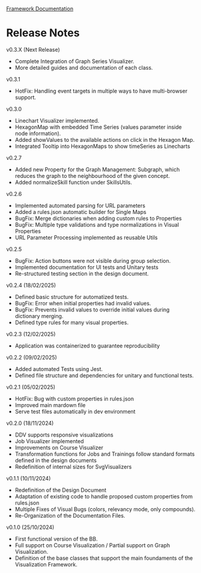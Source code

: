 [Framework Documentation](../README.md)

# Release Notes

v0.3.X (Next Release)
* Complete Integration of Graph Series Visualizer.
* More detailed guides and documentation of each class.

v0.3.1
* HotFix: Handling event targets in multiple ways to have multi-browser support.

v0.3.0
* Linechart Visualizer implemented.
* HexagonMap with embedded Time Series (values parameter inside node information).
* Added showValues to the available actions on click in the Hexagon Map.
* Integrated Tooltip into HexagonMaps to show timeSeries as Linecharts

v0.2.7
* Added new Property for the Graph Management: Subgraph, which reduces the graph to the neighbourhood of the given concept.
* Added normalizeSkill function under SkillsUtils.

v0.2.6
* Implemented automated parsing for URL parameters
* Added a rules.json automatic builder for Single Maps
* BugFix: Merge dictionaries when adding custom rules to Properties
* BugFix: Multiple type validations and type normalizations in Visual Properties
* URL Parameter Processing implemented as reusable Utils

v0.2.5
* BugFix: Action buttons were not visible during group selection.
* Implemented documentation for UI tests and Unitary tests
* Re-structured testing section in the design document.

v0.2.4 (18/02/2025)
* Defined basic structure for automatized tests.
* BugFix: Error when initial properties had invalid values.
* BugFix: Prevents invalid values to override initial values during dictionary merging.
* Defined type rules for many visual properties.

v0.2.3 (12/02/2025)
* Application was containerized to guarantee reproducibility

v0.2.2 (09/02/2025)
* Added automated Tests using Jest.
* Defined file structure and dependencies for unitary and functional tests.

v0.2.1 (05/02/2025)
* HotFix: Bug with custom properties in rules.json
* Improved main mardown file
* Serve test files automatically in dev environment

v0.2.0 (18/11/2024)
* DDV supports responsive visualizations
* Job Visualizer implemented
* Improvements on Course Visualizer
* Transformation functions for Jobs and Trainings follow standard formats defined in the design documents
* Redefinition of internal sizes for SvgVisualizers

v0.1.1 (10/11/2024)
* Redefinition of the Design Document
* Adaptation of existing code to handle proposed custom properties from rules.json
* Multiple Fixes of Visual Bugs (colors, relevancy mode, only compounds).
* Re-Organization of the Documentation Files.

v0.1.0 (25/10/2024)
* First functional version of the BB.
* Full support on Course Visualization / Partial support on Graph Visualization.
* Definition of the base classes that support the main foundaments of the Visualization Framework.
